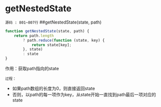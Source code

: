 # getNestedState
`源码 : 801~807行`
##getNestedState(state, path)
```js
function getNestedState(state, path) {
    return path.length
        ? path.reduce(function (state, key) {
            return state[key];
        }, state)
        : state
}
```

作用：获取path指向的state

`过程：`

* 如果path数组的长度为0，则直接返回state
* 否则，以path的每一项作为key，从state开始一直找到path最后一项对应的state



